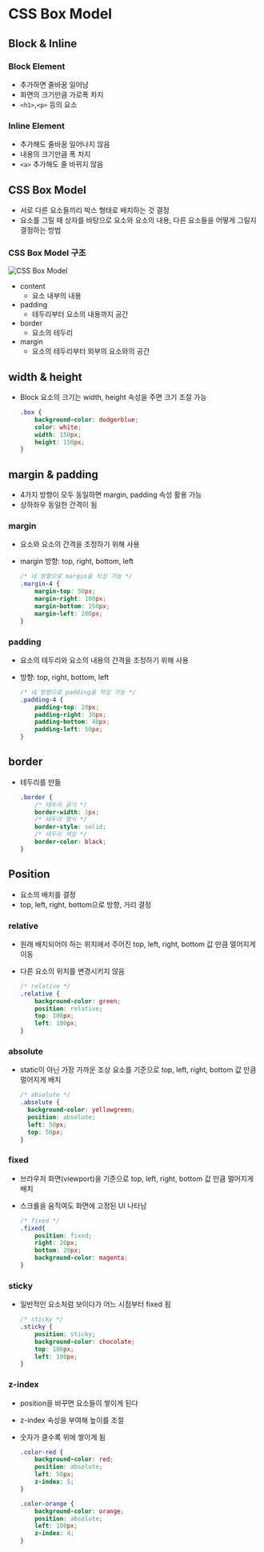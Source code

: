 # CSS Box Model

## Block & Inline

### Block Element

- 추가하면 줄바꿈 일어남
- 화면의 크기만큼 가로폭 차지
- `<h1>`,`<p>` 등의 요소

### Inline Element

- 추가해도 줄바꿈 일어나지 않음
- 내용의 크기만큼 폭 차지
- `<a>` 추가해도 줄 바뀌지 않음

## CSS Box Model

- 서로 다른 요소들끼리 박스 형태로 배치하는 것 결정
- 요소를 그릴 때 상자를 바탕으로 요소와 요소의 내용, 다른 요소들을 어떻게 그릴지 결정하는 방법

### CSS Box Model 구조

![CSS Box Model](/image/231214.png)

- content
  - 요소 내부의 내용
- padding
  - 테두리부터 요소의 내용까지 공간
- border
  - 요소의 테두리
- margin
  - 요소의 테두리부터 외부의 요소와의 공간
## width & height

- Block 요소의 크기는 width, height 속성을 주면 크기 조절 가능

    ```css
    .box {
        background-color: dodgerblue;
        color: white;
        width: 150px;
        height: 150px;
    }
    ```


## margin & padding

- 4가지 방향이 모두 동일하면 margin, padding 속성 활용 가능
- 상하좌우 동일한 간격이 됨

### margin

- 요소와 요소의 간격을 조정하기 위해 사용
- margin 방향: top, right, bottom, left

    ```css
    /* 네 방향으로 margin을 작성 가능 */
    .margin-4 {
        margin-top: 50px;
        margin-right: 100px;
        margin-bottom: 150px;
        margin-left: 200px;
    }
    ```


### padding

- 요소의 테두리와 요소의 내용의 간격을 조정하기 위해 사용
- 방향: top, right, bottom, left

    ```css
    /* 네 방향으로 padding을 작성 가능 */
    .padding-4 {
        padding-top: 20px;
        padding-right: 30px;
        padding-bottom: 40px;
        padding-left: 50px;
    }
    ```


## border

- 테두리를 만듦

    ```css
    .border {
        /* 테두리 굵기 */
        border-width: 1px;
        /* 테두리 형식 */
        border-style: solid;
        /* 테두리 색상 */
        border-color: black;
    }
    ```


## Position

- 요소의 배치를 결정
- top, left, right, bottom으로 방향, 거리 결정

### relative

- 원래 배치되어야 하는 위치에서 주어진 top, left, right, bottom 값 만큼 멀어지게 이동
- 다른 요소의 위치를 변경시키지 않음

    ```css
    /* relative */
    .relative {
        background-color: green;
        position: relative;
        top: 100px;
        left: 100px;
    }
    ```


### absolute

- static이 아닌 가장 가까운 조상 요소를 기준으로 top, left, right, bottom 값 만큼 멀어지게 배치

    ```css
    /* absolute */
    .absolute {
      background-color: yellowgreen;
      position: absolute;
      left: 50px;
      top: 50px;
    }
    ```


### fixed

- 브라우저 화면(viewport)을 기준으로 top, left, right, bottom 값 만큼 멀어지게 배치
- 스크롤을 움직여도 화면에 고정된 UI 나타남

    ```css
    /* fixed */ 
    .fixed{
        position: fixed;
        right: 20px;
        bottom: 20px;
        background-color: magenta;
    }
    ```


### sticky

- 일반적인 요소처럼 보이다가 어느 시점부터 fixed 됨

    ```css
    /* sticky */
    .sticky {
        position: sticky;
        background-color: chocolate;
        top: 100px;
        left: 100px;
    }
    ```


### z-index

- position을 바꾸면 요소들이 쌓이게 된다
- z-index 속성을 부여해 높이를 조절
- 숫자가 클수록 위에 쌓이게 됨

    ```css
    .color-red {
        background-color: red;
        position: absolute;
        left: 50px;
        z-index: 5;
    }
    ```

    ```css
    .color-orange {
        background-color: orange;
        position: absolute;
        left: 100px;
        z-index: 4;
    }
    ```